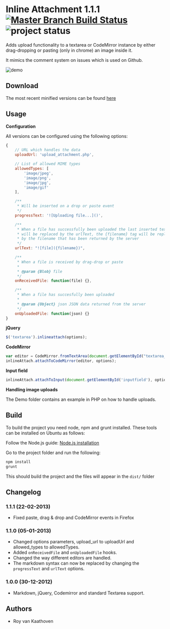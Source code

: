 # Inline Attachment 1.1.1 [![Master Branch Build Status](https://api.travis-ci.org/Rovak/InlineAttachment.png?branch=master)](http://travis-ci.org/Rovak/InlineAttachment) ![project status](http://stillmaintained.com/Rovak/InlineAttachment.png)

Adds upload functionality to a textarea or CodeMirror instance by either drag-dropping or pasting (only in chrome) an image inside it.

It mimics the comment system on issues which is used on Github.

![demo](https://f.cloud.github.com/assets/21/678/248aac6a-40a2-11e2-9a76-fd59ded28bbe.gif)

## Download

The most recent minified versions can be found [here](http://data.razko.nl/projects/inlineattachment/remotes/origin/HEAD/)

## Usage

__Configuration__

All versions can be configured using the following options:

```javascript
{
    // URL which handles the data
    uploadUrl: 'upload_attachment.php',

    // List of allowed MIME types
    allowedTypes: [
        'image/jpeg',
        'image/png',
        'image/jpg',
        'image/gif'
    ],

    /**
     * Will be inserted on a drop or paste event
     */
    progressText: '![Uploading file...]()',

    /**
     * When a file has successfully been uploaded the last inserted text
     * will be replaced by the urlText, the {filename} tag will be replaced
     * by the filename that has been returned by the server
     */
    urlText: "![file]({filename})",

    /**
     * When a file is received by drag-drop or paste
     *
     * @param {Blob} file
     */
    onReceivedFile: function(file) {},

    /**
     * When a file has succesfully been uploaded
     *
     * @param {Object} json JSON data returned from the server
     */
    onUploadedFile: function(json) {}
}
```

__jQuery__

```javascript
$('textarea').inlineattach(options);
```

__CodeMirror__

```javascript
var editor = CodeMirror.fromTextArea(document.getElementById("textarea_editor"),);
inlineAttach.attachToCodeMirror(editor, options);
```

__Input field__

```javascript
inlineAttach.attachToInput(document.getElementById('inputfield'), options);
```

__Handling image uploads__

The Demo folder contains an example in PHP on how to handle uploads.

## Build

To build the project you need node, npm and grunt installed. These tools can be installed on Ubuntu as follows:

Follow the Node.js guide: [Node.js installation](https://github.com/joyent/node/wiki/Installing-Node.js-via-package-manager)

Go to the project folder and run the following:

```sh
npm install
grunt
```

This should build the project and the files will appear in the `dist/` folder

## Changelog

### 1.1.1 (22-02-2013)

* Fixed paste, drag & drop and CodeMirror events in Firefox

### 1.1.0 (05-01-2013)

* Changed options parameters, upload_url to uploadUrl and allowed_types to allowedTypes.
* Added `onReceivedFile` and `onUploadedFile` hooks.
* Changed the way different editors are handled.
* The markdown syntax can now be replaced by changing the `progressText` and `urlText` options.

### 1.0.0 (30-12-2012)

* Markdown, jQuery, Codemirror and standard Textarea support.

## Authors

* Roy van Kaathoven
